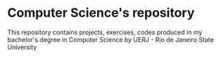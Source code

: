 # Computer Science's repository

This repository contains projects, exercises, codes produced in my bachelor's degree in Computer Science by UERJ - Rio de Janeiro State University
